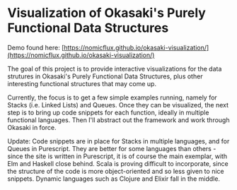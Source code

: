 # Visualization of Okasaki's Purely Functional Data Structures

Demo found here: [https://nomicflux.github.io/okasaki-visualization/](https://nomicflux.github.io/okasaki-visualization/)

The goal of this project is to provide interactive visualizations for the data
strutures in Okasaki's Purely Functional Data Structures, plus other interesting
functional structures that may come up.

Currently, the focus is to get a few simple examples running, namely for Stacks
(i.e. Linked Lists) and Queues.  Once they can be visualized, the
next step is to bring up code snippets for each function, ideally in multiple
functional languages.  Then I'll abstract out the framework and work through
Okasaki in force.

Update: Code snippets are in place for Stacks in multiple languages, and for Queues in Purescript.  They are better for some languages than
others - since the site is written in Purescript, it is of course the main
exemplar, with Elm and Haskell close behind.  Scala is proving difficult to
incorporate, since the structure of the code is more object-oriented and so less
given to nice snippets.  Dynamic languages such as Clojure and Elixir fall in
the middle.
